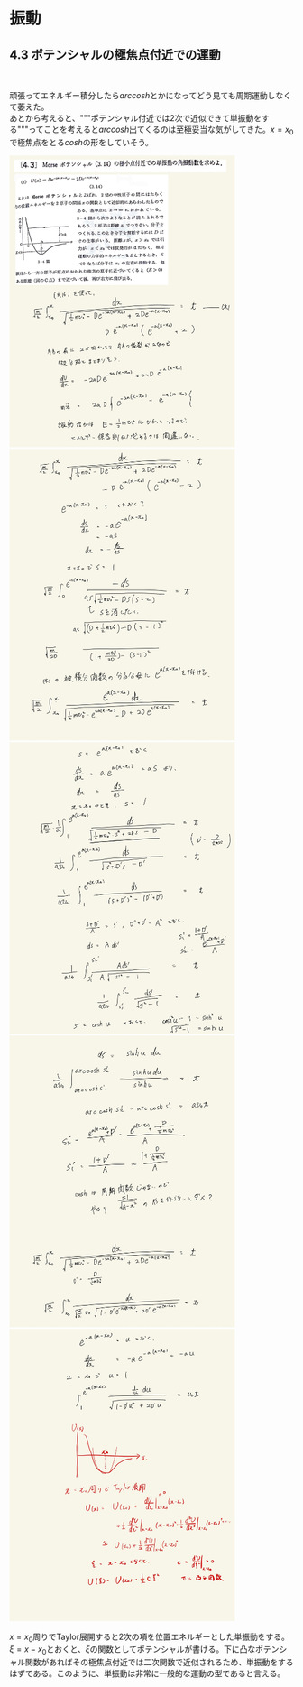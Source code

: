 <script type="text/javascript" async src="https://cdnjs.cloudflare.com/ajax/libs/mathjax/2.7.7/MathJax.js?config=TeX-MML-AM_CHTML">
</script>

<script type="text/x-mathjax-config">
 MathJax.Hub.Config({
 tex2jax: {
 inlineMath: [['$', '$'] ],
 displayMath: [ ['$$','$$'], ["\\[","\\]"] ]
 }
 });
</script>

# 振動
## 4.3 ポテンシャルの極焦点付近での運動

<br>

頑張ってエネルギー積分したら$arccosh$とかになってどう見ても周期運動しなくて萎えた。
<br>
あとから考えると、"""ポテンシャル付近では2次で近似できて単振動をする"""ってことを考えると$arccosh$出てくるのは至極妥当な気がしてきた。$x=x_0$で極焦点をとる$cosh$の形をしていそう。
<br>

<img width="400" alt="rikigaku-80" src="./images/rikigaku-80.jpg">
<img width="400" alt="rikigaku-81" src="./images/rikigaku-81.jpg">
<img width="400" alt="rikigaku-82" src="./images/rikigaku-82.jpg">
<img width="400" alt="rikigaku-83" src="./images/rikigaku-83.jpg">
<img width="400" alt="rikigaku-84" src="./images/rikigaku-84.jpg">


$x=x_0$周りでTaylor展開すると2次の項を位置エネルギーとした単振動をする。$\xi=x-x_0$とおくと、$\xi$の関数としてポテンシャルが書ける。下に凸なポテンシャル関数があればその極焦点付近では二次関数で近似されるため、単振動をするはずである。このように、単振動は非常に一般的な運動の型であると言える。
